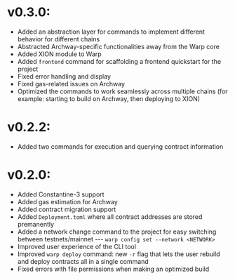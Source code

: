 # v0.3.0:

- Added an abstraction layer for commands to implement different behavior for different chains
- Abstracted Archway-specific functionalities away from the Warp core
- Added XION module to Warp
- Added `frontend` command for scaffolding a frontend quickstart for the project
- Fixed error handling and display
- Fixed gas-related issues on Archway
- Optimized the commands to work seamlessly across multiple chains (for example: starting to build on Archway, then deploying to XION)

# v0.2.2:

- Added two commands for execution and querying contract information

# v0.2.0:

- Added Constantine-3 support
- Added gas estimation for Archway
- Added contract migration support
- Added `Deployment.toml` where all contract addresses are stored premanently
- Added a network change command to the project for easy switching between testnets/mainnet --- `warp config set --network <NETWORK>`
- Improved user experience of the CLI tool
- Improved `warp deploy` command: new `-r` flag that lets the user rebuild and deploy contracts all in a single command
- Fixed errors with file permissions when making an optimized build
